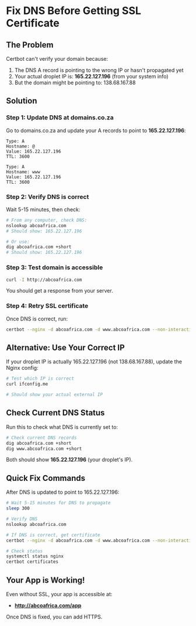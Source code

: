 # Fix DNS Before Getting SSL Certificate

## The Problem

Certbot can't verify your domain because:
1. The DNS A record is pointing to the wrong IP or hasn't propagated yet
2. Your actual droplet IP is: **165.22.127.196** (from your system info)
3. But the domain might be pointing to: 138.68.167.88

## Solution

### Step 1: Update DNS at domains.co.za

Go to domains.co.za and update your A records to point to **165.22.127.196**:

```
Type: A
Hostname: @
Value: 165.22.127.196
TTL: 3600

Type: A
Hostname: www
Value: 165.22.127.196
TTL: 3600
```

### Step 2: Verify DNS is correct

Wait 5-15 minutes, then check:

```bash
# From any computer, check DNS:
nslookup abcoafrica.com
# Should show: 165.22.127.196

# Or use:
dig abcoafrica.com +short
# Should show: 165.22.127.196
```

### Step 3: Test domain is accessible

```bash
curl -I http://abcoafrica.com
```

You should get a response from your server.

### Step 4: Retry SSL certificate

Once DNS is correct, run:

```bash
certbot --nginx -d abcoafrica.com -d www.abcoafrica.com --non-interactive --agree-tos --redirect --register-unsafely-without-email
```

## Alternative: Use Your Correct IP

If your droplet IP is actually 165.22.127.196 (not 138.68.167.88), update the Nginx config:

```bash
# Test which IP is correct
curl ifconfig.me

# Should show your actual external IP
```

## Check Current DNS Status

Run this to check what DNS is currently set to:

```bash
# Check current DNS records
dig abcoafrica.com +short
dig www.abcoafrica.com +short
```

Both should show **165.22.127.196** (your droplet's IP).

## Quick Fix Commands

After DNS is updated to point to 165.22.127.196:

```bash
# Wait 5-15 minutes for DNS to propagate
sleep 300

# Verify DNS
nslookup abcoafrica.com

# If DNS is correct, get certificate
certbot --nginx -d abcoafrica.com -d www.abcoafrica.com --non-interactive --agree-tos --redirect --register-unsafely-without-email

# Check status
systemctl status nginx
certbot certificates
```

## Your App is Working!

Even without SSL, your app is accessible at:
- **http://abcoafrica.com/app**

Once DNS is fixed, you can add HTTPS.
